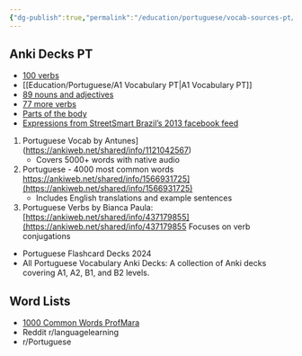```yaml
---
{"dg-publish":true,"permalink":"/education/portuguese/vocab-sources-pt/","tags":["portuguese","resource","review","language","gardenEntry","gardenEntry"]}
---
```


## Anki Decks PT
- [100 verbs](http://laurensteely.net/Anki/100%20verbs.apkg)
- [[Education/Portuguese/A1 Vocabulary PT\|A1 Vocabulary PT]]
- [89 nouns and adjectives](http://laurensteely.net/Anki/Nouns%20&%20adjectives.apkg)
- [77 more verbs](http://laurensteely.net/Anki/more%20words.apkg)
- [Parts of the body](http://laurensteely.net/Anki/os%20partes%20do%20corpo.apkg)
- [Expressions from StreetSmart Brazil’s 2013 facebook feed](http://laurensteely.net/Anki/StreetSmartBrazil%202013.apkg)
1. Portuguese Vocab by Antunes](https://ankiweb.net/shared/info/1121042567)
    - Covers 5000+ words with native audio
2. Portuguese - 4000 most common words https://ankiweb.net/shared/info/1566931725](https://ankiweb.net/shared/info/1566931725)
    - Includes English translations and example sentences
3. Portuguese Verbs by Bianca Paula: [https://ankiweb.net/shared/info/437179855](https://ankiweb.net/shared/info/437179855
   Focuses on verb conjugations
- Portuguese Flashcard Decks 2024
- All Portuguese Vocabulary Anki Decks: A collection of Anki decks covering A1, A2, B1, and B2 levels.
## Word Lists
- [1000 Common Words ProfMara](https://www.profmara.com/common-words/the-1000-most-common-brazilian-portuguese-words-a-comprehensive-guide/)
- Reddit r/languagelearning
- r/Portuguese